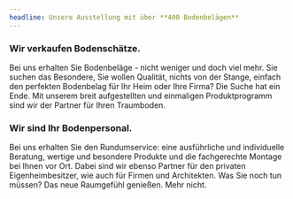 ```yaml
---
headline: Unsere Ausstellung mit über **400 Bodenbelägen**
---
```


<div class="c-primary-section__content-section" data-reveal>
  <h3 class="c-headline">Wir verkaufen Bodenschätze.</h3>
  
  <span class="c-headline c-headline--text-sizing c-headline--inline">Bei uns erhalten Sie Bodenbeläge</span> - nicht weniger und doch viel mehr. Sie suchen das Besondere, Sie wollen Qualität, nichts von der Stange, einfach den perfekten Bodenbelag für Ihr Heim oder Ihre Firma? Die Suche hat ein Ende. Mit unserem breit aufgestellten und einmaligen Produktprogramm sind wir der Partner für Ihren Traumboden.
</div>

<div class="c-primary-section__content-section" data-reveal>
  <h3 class="c-headline">Wir sind Ihr Bodenpersonal.</h3>
  
  <span class="c-headline c-headline--text-sizing c-headline--inline">Bei uns erhalten Sie den Rundumservice:</span> eine ausführliche und individuelle Beratung, wertige und besondere Produkte und die fachgerechte Montage bei Ihnen vor Ort. Dabei sind wir ebenso Partner für den privaten Eigenheimbesitzer, wie auch für Firmen und Architekten. Was Sie noch tun müssen? Das neue Raumgefühl genießen. Mehr nicht.
</div>
